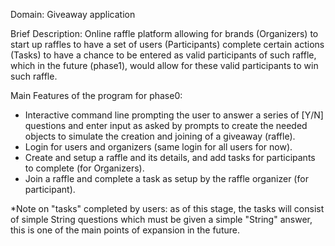 
Domain: Giveaway application

Brief Description:
Online raffle platform allowing for brands (Organizers) to start up raffles to have a set of users (Participants) complete certain actions (Tasks) to have a chance to be entered as valid participants of such raffle, which in the future (phase1), would allow for these valid participants to win such raffle.

Main Features of the program for phase0:
- Interactive command line prompting the user to answer a series of [Y/N] questions and enter input as asked by prompts to create the needed objects to simulate the creation and joining of a giveaway (raffle).
- Login for users and organizers (same login for all users for now).
- Create and setup a raffle and its details, and add tasks for participants to complete (for Organizers).
- Join a raffle and complete a task as setup by the raffle organizer (for participant). 

*Note on "tasks" completed by users: as of this stage, the tasks will consist of simple String questions which must be given a simple "String" answer, this is one of the main points of expansion in the future.


